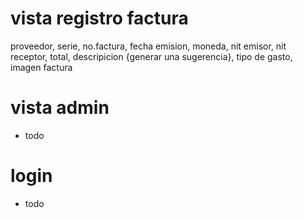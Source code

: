 # vista registro factura

proveedor,
serie,
no.factura,
fecha emision,
moneda,
nit emisor,
nit receptor,
total,
descripicion {generar una sugerencia},
tipo de gasto,
imagen factura

# vista admin

- todo

# login

- todo

